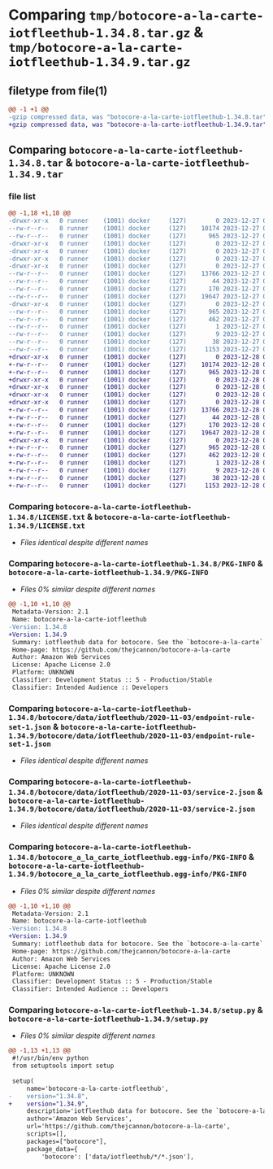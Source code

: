 # Comparing `tmp/botocore-a-la-carte-iotfleethub-1.34.8.tar.gz` & `tmp/botocore-a-la-carte-iotfleethub-1.34.9.tar.gz`

## filetype from file(1)

```diff
@@ -1 +1 @@
-gzip compressed data, was "botocore-a-la-carte-iotfleethub-1.34.8.tar", last modified: Wed Dec 27 01:06:42 2023, max compression
+gzip compressed data, was "botocore-a-la-carte-iotfleethub-1.34.9.tar", last modified: Thu Dec 28 01:06:43 2023, max compression
```

## Comparing `botocore-a-la-carte-iotfleethub-1.34.8.tar` & `botocore-a-la-carte-iotfleethub-1.34.9.tar`

### file list

```diff
@@ -1,18 +1,18 @@
-drwxr-xr-x   0 runner    (1001) docker     (127)        0 2023-12-27 01:06:42.359312 botocore-a-la-carte-iotfleethub-1.34.8/
--rw-r--r--   0 runner    (1001) docker     (127)    10174 2023-12-27 01:06:42.000000 botocore-a-la-carte-iotfleethub-1.34.8/LICENSE.txt
--rw-r--r--   0 runner    (1001) docker     (127)      965 2023-12-27 01:06:42.355312 botocore-a-la-carte-iotfleethub-1.34.8/PKG-INFO
-drwxr-xr-x   0 runner    (1001) docker     (127)        0 2023-12-27 01:06:42.355312 botocore-a-la-carte-iotfleethub-1.34.8/botocore/
-drwxr-xr-x   0 runner    (1001) docker     (127)        0 2023-12-27 01:06:42.355312 botocore-a-la-carte-iotfleethub-1.34.8/botocore/data/
-drwxr-xr-x   0 runner    (1001) docker     (127)        0 2023-12-27 01:06:42.355312 botocore-a-la-carte-iotfleethub-1.34.8/botocore/data/iotfleethub/
-drwxr-xr-x   0 runner    (1001) docker     (127)        0 2023-12-27 01:06:42.355312 botocore-a-la-carte-iotfleethub-1.34.8/botocore/data/iotfleethub/2020-11-03/
--rw-r--r--   0 runner    (1001) docker     (127)    13766 2023-12-27 01:06:29.000000 botocore-a-la-carte-iotfleethub-1.34.8/botocore/data/iotfleethub/2020-11-03/endpoint-rule-set-1.json
--rw-r--r--   0 runner    (1001) docker     (127)       44 2023-12-27 01:06:29.000000 botocore-a-la-carte-iotfleethub-1.34.8/botocore/data/iotfleethub/2020-11-03/examples-1.json
--rw-r--r--   0 runner    (1001) docker     (127)      170 2023-12-27 01:06:29.000000 botocore-a-la-carte-iotfleethub-1.34.8/botocore/data/iotfleethub/2020-11-03/paginators-1.json
--rw-r--r--   0 runner    (1001) docker     (127)    19647 2023-12-27 01:06:29.000000 botocore-a-la-carte-iotfleethub-1.34.8/botocore/data/iotfleethub/2020-11-03/service-2.json
-drwxr-xr-x   0 runner    (1001) docker     (127)        0 2023-12-27 01:06:42.355312 botocore-a-la-carte-iotfleethub-1.34.8/botocore_a_la_carte_iotfleethub.egg-info/
--rw-r--r--   0 runner    (1001) docker     (127)      965 2023-12-27 01:06:42.000000 botocore-a-la-carte-iotfleethub-1.34.8/botocore_a_la_carte_iotfleethub.egg-info/PKG-INFO
--rw-r--r--   0 runner    (1001) docker     (127)      462 2023-12-27 01:06:42.000000 botocore-a-la-carte-iotfleethub-1.34.8/botocore_a_la_carte_iotfleethub.egg-info/SOURCES.txt
--rw-r--r--   0 runner    (1001) docker     (127)        1 2023-12-27 01:06:42.000000 botocore-a-la-carte-iotfleethub-1.34.8/botocore_a_la_carte_iotfleethub.egg-info/dependency_links.txt
--rw-r--r--   0 runner    (1001) docker     (127)        9 2023-12-27 01:06:42.000000 botocore-a-la-carte-iotfleethub-1.34.8/botocore_a_la_carte_iotfleethub.egg-info/top_level.txt
--rw-r--r--   0 runner    (1001) docker     (127)       38 2023-12-27 01:06:42.359312 botocore-a-la-carte-iotfleethub-1.34.8/setup.cfg
--rw-r--r--   0 runner    (1001) docker     (127)     1153 2023-12-27 01:06:42.000000 botocore-a-la-carte-iotfleethub-1.34.8/setup.py
+drwxr-xr-x   0 runner    (1001) docker     (127)        0 2023-12-28 01:06:43.874295 botocore-a-la-carte-iotfleethub-1.34.9/
+-rw-r--r--   0 runner    (1001) docker     (127)    10174 2023-12-28 01:06:43.000000 botocore-a-la-carte-iotfleethub-1.34.9/LICENSE.txt
+-rw-r--r--   0 runner    (1001) docker     (127)      965 2023-12-28 01:06:43.874295 botocore-a-la-carte-iotfleethub-1.34.9/PKG-INFO
+drwxr-xr-x   0 runner    (1001) docker     (127)        0 2023-12-28 01:06:43.870295 botocore-a-la-carte-iotfleethub-1.34.9/botocore/
+drwxr-xr-x   0 runner    (1001) docker     (127)        0 2023-12-28 01:06:43.870295 botocore-a-la-carte-iotfleethub-1.34.9/botocore/data/
+drwxr-xr-x   0 runner    (1001) docker     (127)        0 2023-12-28 01:06:43.870295 botocore-a-la-carte-iotfleethub-1.34.9/botocore/data/iotfleethub/
+drwxr-xr-x   0 runner    (1001) docker     (127)        0 2023-12-28 01:06:43.874295 botocore-a-la-carte-iotfleethub-1.34.9/botocore/data/iotfleethub/2020-11-03/
+-rw-r--r--   0 runner    (1001) docker     (127)    13766 2023-12-28 01:06:26.000000 botocore-a-la-carte-iotfleethub-1.34.9/botocore/data/iotfleethub/2020-11-03/endpoint-rule-set-1.json
+-rw-r--r--   0 runner    (1001) docker     (127)       44 2023-12-28 01:06:26.000000 botocore-a-la-carte-iotfleethub-1.34.9/botocore/data/iotfleethub/2020-11-03/examples-1.json
+-rw-r--r--   0 runner    (1001) docker     (127)      170 2023-12-28 01:06:26.000000 botocore-a-la-carte-iotfleethub-1.34.9/botocore/data/iotfleethub/2020-11-03/paginators-1.json
+-rw-r--r--   0 runner    (1001) docker     (127)    19647 2023-12-28 01:06:26.000000 botocore-a-la-carte-iotfleethub-1.34.9/botocore/data/iotfleethub/2020-11-03/service-2.json
+drwxr-xr-x   0 runner    (1001) docker     (127)        0 2023-12-28 01:06:43.874295 botocore-a-la-carte-iotfleethub-1.34.9/botocore_a_la_carte_iotfleethub.egg-info/
+-rw-r--r--   0 runner    (1001) docker     (127)      965 2023-12-28 01:06:43.000000 botocore-a-la-carte-iotfleethub-1.34.9/botocore_a_la_carte_iotfleethub.egg-info/PKG-INFO
+-rw-r--r--   0 runner    (1001) docker     (127)      462 2023-12-28 01:06:43.000000 botocore-a-la-carte-iotfleethub-1.34.9/botocore_a_la_carte_iotfleethub.egg-info/SOURCES.txt
+-rw-r--r--   0 runner    (1001) docker     (127)        1 2023-12-28 01:06:43.000000 botocore-a-la-carte-iotfleethub-1.34.9/botocore_a_la_carte_iotfleethub.egg-info/dependency_links.txt
+-rw-r--r--   0 runner    (1001) docker     (127)        9 2023-12-28 01:06:43.000000 botocore-a-la-carte-iotfleethub-1.34.9/botocore_a_la_carte_iotfleethub.egg-info/top_level.txt
+-rw-r--r--   0 runner    (1001) docker     (127)       38 2023-12-28 01:06:43.874295 botocore-a-la-carte-iotfleethub-1.34.9/setup.cfg
+-rw-r--r--   0 runner    (1001) docker     (127)     1153 2023-12-28 01:06:43.000000 botocore-a-la-carte-iotfleethub-1.34.9/setup.py
```

### Comparing `botocore-a-la-carte-iotfleethub-1.34.8/LICENSE.txt` & `botocore-a-la-carte-iotfleethub-1.34.9/LICENSE.txt`

 * *Files identical despite different names*

### Comparing `botocore-a-la-carte-iotfleethub-1.34.8/PKG-INFO` & `botocore-a-la-carte-iotfleethub-1.34.9/PKG-INFO`

 * *Files 0% similar despite different names*

```diff
@@ -1,10 +1,10 @@
 Metadata-Version: 2.1
 Name: botocore-a-la-carte-iotfleethub
-Version: 1.34.8
+Version: 1.34.9
 Summary: iotfleethub data for botocore. See the `botocore-a-la-carte` package for more info.
 Home-page: https://github.com/thejcannon/botocore-a-la-carte
 Author: Amazon Web Services
 License: Apache License 2.0
 Platform: UNKNOWN
 Classifier: Development Status :: 5 - Production/Stable
 Classifier: Intended Audience :: Developers
```

### Comparing `botocore-a-la-carte-iotfleethub-1.34.8/botocore/data/iotfleethub/2020-11-03/endpoint-rule-set-1.json` & `botocore-a-la-carte-iotfleethub-1.34.9/botocore/data/iotfleethub/2020-11-03/endpoint-rule-set-1.json`

 * *Files identical despite different names*

### Comparing `botocore-a-la-carte-iotfleethub-1.34.8/botocore/data/iotfleethub/2020-11-03/service-2.json` & `botocore-a-la-carte-iotfleethub-1.34.9/botocore/data/iotfleethub/2020-11-03/service-2.json`

 * *Files identical despite different names*

### Comparing `botocore-a-la-carte-iotfleethub-1.34.8/botocore_a_la_carte_iotfleethub.egg-info/PKG-INFO` & `botocore-a-la-carte-iotfleethub-1.34.9/botocore_a_la_carte_iotfleethub.egg-info/PKG-INFO`

 * *Files 0% similar despite different names*

```diff
@@ -1,10 +1,10 @@
 Metadata-Version: 2.1
 Name: botocore-a-la-carte-iotfleethub
-Version: 1.34.8
+Version: 1.34.9
 Summary: iotfleethub data for botocore. See the `botocore-a-la-carte` package for more info.
 Home-page: https://github.com/thejcannon/botocore-a-la-carte
 Author: Amazon Web Services
 License: Apache License 2.0
 Platform: UNKNOWN
 Classifier: Development Status :: 5 - Production/Stable
 Classifier: Intended Audience :: Developers
```

### Comparing `botocore-a-la-carte-iotfleethub-1.34.8/setup.py` & `botocore-a-la-carte-iotfleethub-1.34.9/setup.py`

 * *Files 0% similar despite different names*

```diff
@@ -1,13 +1,13 @@
 #!/usr/bin/env python
 from setuptools import setup
 
 setup(
     name='botocore-a-la-carte-iotfleethub',
-    version="1.34.8",
+    version="1.34.9",
     description='iotfleethub data for botocore. See the `botocore-a-la-carte` package for more info.',
     author='Amazon Web Services',
     url='https://github.com/thejcannon/botocore-a-la-carte',
     scripts=[],
     packages=["botocore"],
     package_data={
         'botocore': ['data/iotfleethub/*/*.json'],
```

